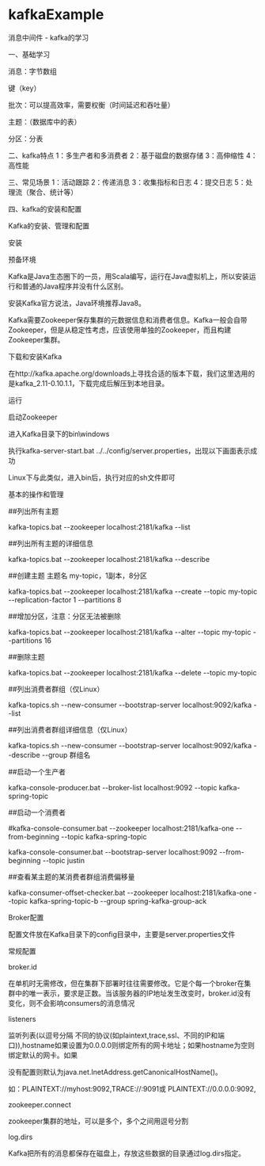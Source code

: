 # kafkaExample
消息中间件 - kafka的学习

一、基础学习

消息：字节数组

键（key）

批次：可以提高效率，需要权衡（时间延迟和吞吐量）

主题：（数据库中的表）

分区：分表

二、kafka特点
1：多生产者和多消费者
2：基于磁盘的数据存储
3：高伸缩性
4：高性能

三、常见场景
1：活动跟踪
2：传递消息
3：收集指标和日志
4：提交日志
5：处理流（聚合、统计等）

四、kafka的安装和配置

Kafka的安装、管理和配置

安装

预备环境

Kafka是Java生态圈下的一员，用Scala编写，运行在Java虚拟机上，所以安装运行和普通的Java程序并没有什么区别。

安装Kafka官方说法，Java环境推荐Java8。

Kafka需要Zookeeper保存集群的元数据信息和消费者信息。Kafka一般会自带Zookeeper，但是从稳定性考虑，应该使用单独的Zookeeper，而且构建Zookeeper集群。

下载和安装Kafka

在http://kafka.apache.org/downloads上寻找合适的版本下载，我们这里选用的是kafka_2.11-0.10.1.1，下载完成后解压到本地目录。

运行

启动Zookeeper

进入Kafka目录下的bin\windows

执行kafka-server-start.bat ../../config/server.properties，出现以下画面表示成功

Linux下与此类似，进入bin后，执行对应的sh文件即可

基本的操作和管理

##列出所有主题

kafka-topics.bat --zookeeper localhost:2181/kafka --list

##列出所有主题的详细信息

kafka-topics.bat --zookeeper localhost:2181/kafka --describe

##创建主题 主题名 my-topic，1副本，8分区

kafka-topics.bat --zookeeper localhost:2181/kafka --create --topic my-topic --replication-factor 1 --partitions 8

##增加分区，注意：分区无法被删除

kafka-topics.bat --zookeeper localhost:2181/kafka --alter --topic my-topic --partitions 16

##删除主题

kafka-topics.bat --zookeeper localhost:2181/kafka --delete --topic my-topic

##列出消费者群组（仅Linux）

kafka-topics.sh --new-consumer --bootstrap-server localhost:9092/kafka --list

##列出消费者群组详细信息（仅Linux）

kafka-topics.sh --new-consumer --bootstrap-server localhost:9092/kafka --describe --group 群组名

##启动一个生产者

kafka-console-producer.bat --broker-list localhost:9092 --topic kafka-spring-topic

##启动一个消费者

#kafka-console-consumer.bat --zookeeper localhost:2181/kafka-one --from-beginning --topic kafka-spring-topic 

kafka-console-consumer.bat --bootstrap-server  localhost:9092 --from-beginning --topic justin

##查看某主题的某消费者群组消费偏移量

kafka-consumer-offset-checker.bat --zookeeper localhost:2181/kafka-one --topic kafka-spring-topic-b --group spring-kafka-group-ack

Broker配置

配置文件放在Kafka目录下的config目录中，主要是server.properties文件

常规配置

broker.id

在单机时无需修改，但在集群下部署时往往需要修改。它是个每一个broker在集群中的唯一表示，要求是正数。当该服务器的IP地址发生改变时，broker.id没有变化，则不会影响consumers的消息情况

listeners

监听列表(以逗号分隔 不同的协议(如plaintext,trace,ssl、不同的IP和端口)),hostname如果设置为0.0.0.0则绑定所有的网卡地址；如果hostname为空则绑定默认的网卡。如果

没有配置则默认为java.net.InetAddress.getCanonicalHostName()。

如：PLAINTEXT://myhost:9092,TRACE://:9091或 PLAINTEXT://0.0.0.0:9092,

zookeeper.connect

zookeeper集群的地址，可以是多个，多个之间用逗号分割

log.dirs

Kafka把所有的消息都保存在磁盘上，存放这些数据的目录通过log.dirs指定。


